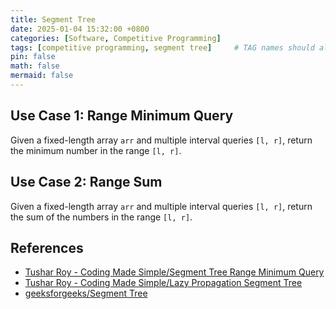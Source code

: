```yaml
---
title: Segment Tree
date: 2025-01-04 15:32:00 +0800
categories: [Software, Competitive Programming]
tags: [competitive programming, segment tree]     # TAG names should always be lowercase
pin: false
math: false
mermaid: false
---
```


## Use Case 1: Range Minimum Query

Given a fixed-length array `arr` and multiple interval queries `[l, r]`,
return the minimum number in the range `[l, r]`.

## Use Case 2: Range Sum

Given a fixed-length array `arr` and multiple interval queries `[l, r]`,
return the sum of the numbers in the range `[l, r]`.

## References

- [Tushar Roy - Coding Made Simple/Segment Tree Range Minimum Query](https://www.youtube.com/watch?v=ZBHKZF5w4YU)
- [Tushar Roy - Coding Made Simple/Lazy Propagation Segment Tree](https://www.youtube.com/watch?v=xuoQdt5pHj0)
- [geeksforgeeks/Segment Tree](https://www.geeksforgeeks.org/segment-tree-data-structure/)
